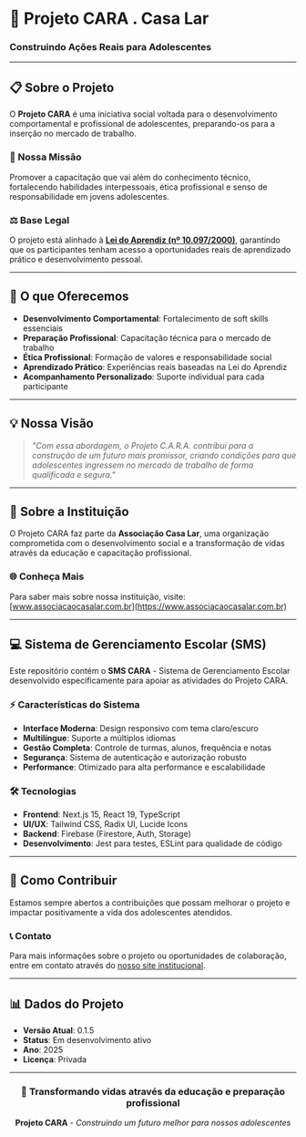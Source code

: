 # 🌟 Projeto CARA . Casa Lar
### **Construindo Ações Reais para Adolescentes**

---

## 📋 Sobre o Projeto

O **Projeto CARA** é uma iniciativa social voltada para o desenvolvimento comportamental e profissional de adolescentes, preparando-os para a inserção no mercado de trabalho.

### 🎯 Nossa Missão

Promover a capacitação que vai além do conhecimento técnico, fortalecendo habilidades interpessoais, ética profissional e senso de responsabilidade em jovens adolescentes.

### ⚖️ Base Legal

O projeto está alinhado à **[Lei do Aprendiz (nº 10.097/2000)](https://www.planalto.gov.br/ccivil_03/leis/l10097.htm)**, garantindo que os participantes tenham acesso a oportunidades reais de aprendizado prático e desenvolvimento pessoal.

---

## 🚀 O que Oferecemos

- **Desenvolvimento Comportamental**: Fortalecimento de soft skills essenciais
- **Preparação Profissional**: Capacitação técnica para o mercado de trabalho
- **Ética Profissional**: Formação de valores e responsabilidade social
- **Aprendizado Prático**: Experiências reais baseadas na Lei do Aprendiz
- **Acompanhamento Personalizado**: Suporte individual para cada participante

---

## 💡 Nossa Visão

> *"Com essa abordagem, o Projeto C.A.R.A. contribui para a construção de um futuro mais promissor, criando condições para que adolescentes ingressem no mercado de trabalho de forma qualificada e segura."*

---

## 🏢 Sobre a Instituição

O Projeto CARA faz parte da **Associação Casa Lar**, uma organização comprometida com o desenvolvimento social e a transformação de vidas através da educação e capacitação profissional.

### 🌐 Conheça Mais

Para saber mais sobre nossa instituição, visite: [www.associacaocasalar.com.br](https://www.associacaocasalar.com.br)

---

## 💻 Sistema de Gerenciamento Escolar (SMS)

Este repositório contém o **SMS CARA** - Sistema de Gerenciamento Escolar desenvolvido especificamente para apoiar as atividades do Projeto CARA.

### ⚡ Características do Sistema

- **Interface Moderna**: Design responsivo com tema claro/escuro
- **Multilíngue**: Suporte a múltiplos idiomas
- **Gestão Completa**: Controle de turmas, alunos, frequência e notas
- **Segurança**: Sistema de autenticação e autorização robusto
- **Performance**: Otimizado para alta performance e escalabilidade

### 🛠️ Tecnologias

- **Frontend**: Next.js 15, React 19, TypeScript
- **UI/UX**: Tailwind CSS, Radix UI, Lucide Icons
- **Backend**: Firebase (Firestore, Auth, Storage)
- **Desenvolvimento**: Jest para testes, ESLint para qualidade de código

---

## 🤝 Como Contribuir

Estamos sempre abertos a contribuições que possam melhorar o projeto e impactar positivamente a vida dos adolescentes atendidos.

### 📞 Contato

Para mais informações sobre o projeto ou oportunidades de colaboração, entre em contato através do [nosso site institucional](https://www.associacaocasalar.com.br).

---

## 📊 Dados do Projeto

- **Versão Atual**: 0.1.5
- **Status**: Em desenvolvimento ativo
- **Ano**: 2025
- **Licença**: Privada

---

<div align="center">

### 🌟 **Transformando vidas através da educação e preparação profissional**

**Projeto CARA** - *Construindo um futuro melhor para nossos adolescentes*

</div>
